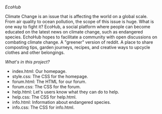 *EcoHub*

Climate Change is an issue that is affecting the world on a global scale. From air quality to ocean pollution, the scope of this issue is huge. What is one way to fight it? EcoHub, a social platform where people can become educated on the latest news on climate change, such as endangered species. EchoHub hopes to facilitate a community with open discussions on combating climate change. A "greener" version of reddit.  A place to share composting tips, garden journeys, recipes, and creative ways to upcycle clothes and other belongings.

*What's in this project?*
- index.html: Our homepage.
- style.css: The CSS for the homepage.
- forum.html: The HTML for our forum.
- forum.css: The CSS for the forum.
- help.html: Let's users know what they can do to help.
- help.css: The CSS for help.html.
- info.html: Information about endangered species.
- info.css: The CSS for info.html. 
